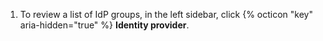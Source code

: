 1. To review a list of IdP groups, in the left sidebar, click {% octicon "key" aria-hidden="true" %} **Identity provider**.
